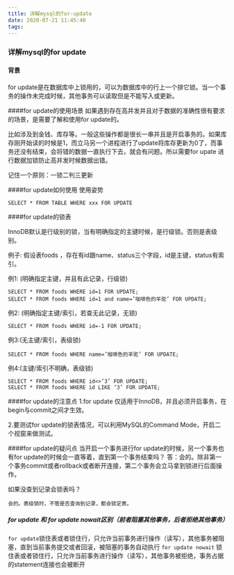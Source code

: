 ```yaml
---
title: 详解mysql的for-update
date: 2020-07-21 11:45:40
tags:
---
```


### 详解mysql的for update

#### 背景

for update是在数据库中上锁用的，可以为数据库中的行上一个排它锁。当一个事务的操作未完成时候，其他事务可以读取但是不能写入或更新。

####for update的使用场景
如果遇到存在高并发并且对于数据的准确性很有要求的场景，是需要了解和使用for update的。

比如涉及到金钱、库存等。一般这些操作都是很长一串并且是开启事务的。如果库存刚开始读的时候是1，而立马另一个进程进行了update将库存更新为0了，而事务还没有结束，会将错的数据一直执行下去，就会有问题。所以需要for upate 进行数据加锁防止高并发时候数据出错。

记住一个原则：一锁二判三更新

####for update如何使用
使用姿势
```
SELECT * FROM TABLE WHERE xxx FOR UPDATE
```

####for update的锁表

InnoDB默认是行级别的锁，当有明确指定的主键时候，是行级锁。否则是表级别。

例子: 假设表foods ，存在有id跟name、status三个字段，id是主键，status有索引。

例1: (明确指定主键，并且有此记录，行级锁)

```
SELECT * FROM foods WHERE id=1 FOR UPDATE;
SELECT * FROM foods WHERE id=1 and name=’咖啡色的羊驼’ FOR UPDATE;
```

例2: (明确指定主键/索引，若查无此记录，无锁)
```
SELECT * FROM foods WHERE id=-1 FOR UPDATE;
```

例3:(无主键/索引，表级锁)
```
SELECT * FROM foods WHERE name=’咖啡色的羊驼’ FOR UPDATE;
```

例4:(主键/索引不明确，表级锁)
```
SELECT * FROM foods WHERE id<>’3’ FOR UPDATE;
SELECT * FROM foods WHERE id LIKE ‘3’ FOR UPDATE;
```

####for update的注意点
1.for update 仅适用于InnoDB，并且必须开启事务，在begin与commit之间才生效。

2.要测试for update的锁表情况，可以利用MySQL的Command Mode，开启二个视窗来做测试。

####for update的疑问点
当开启一个事务进行for update的时候，另一个事务也有for update的时候会一直等着，直到第一个事务结束吗？
答：会的。除非第一个事务commit或者rollback或者断开连接，第二个事务会立马拿到锁进行后面操作。

如果没查到记录会锁表吗？
```
会的。表级锁时，不管是否查询到记录，都会锁定表。
```


##### for update 和 for update nowait区别（前者阻塞其他事务，后者拒绝其他事务）

`for update`锁住表或者锁住行，只允许当前事务进行操作（读写），其他事务被阻塞，直到当前事务提交或者回滚，被阻塞的事务自动执行
`for update nowait` 锁住表或者锁住行，只允许当前事务进行操作（读写），其他事务被拒绝，事务占据的statement连接也会被断开



